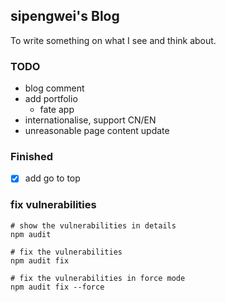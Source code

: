 ## sipengwei's Blog

To write something on what I see and think about.

### TODO
- blog comment 
- add portfolio
    - fate app
- internationalise, support CN/EN
- unreasonable page content update

### Finished  
- [X] add go to top

### fix vulnerabilities
```shell script
# show the vulnerabilities in details
npm audit

# fix the vulnerabilities
npm audit fix

# fix the vulnerabilities in force mode
npm audit fix --force
```
